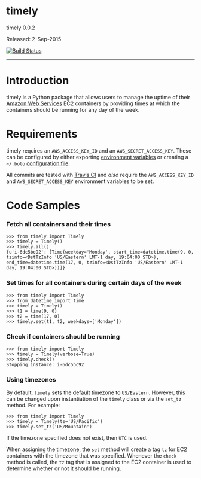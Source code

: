 # timely

timely 0.0.2

Released: 2-Sep-2015

[![Build Status](https://travis-ci.org/rightlag/timely.svg?branch=master)](https://travis-ci.org/rightlag/timely)

---

# Introduction

timely is a Python package that allows users to manage the uptime of their [Amazon Web Services](https://aws.amazon.com/) EC2 containers by providing times at which the containers should be running for any day of the week.

# Requirements

timely requires an `AWS_ACCESS_KEY_ID` and an `AWS_SECRET_ACCESS_KEY`. These can be configured by either exporting [environment variables](https://github.com/boto/boto#getting-started-with-boto) or creating a `~/.boto` [configuration file](https://boto.readthedocs.org/en/latest/getting_started.html#configuring-boto-credentials).

All commits are tested with [Travis CI](https://travis-ci.org/) and *also* require the `AWS_ACCESS_KEY_ID` and `AWS_SECRET_ACCESS_KEY` environment variables to be set.

# Code Samples

### Fetch all containers and their times

    >>> from timely import Timely
    >>> timely = Timely()
    >>> timely.all()
    {u'i-6dc5bc92': [Time(weekday='Monday', start_time=datetime.time(9, 0, tzinfo=<DstTzInfo 'US/Eastern' LMT-1 day, 19:04:00 STD>), end_time=datetime.time(17, 0, tzinfo=<DstTzInfo 'US/Eastern' LMT-1 day, 19:04:00 STD>))]}

### Set times for all containers during certain days of the week

    >>> from timely import Timely
    >>> from datetime import time
    >>> timely = Timely()
    >>> t1 = time(9, 0)
    >>> t2 = time(17, 0)
    >>> timely.set(t1, t2, weekdays=['Monday'])

### Check if containers should be running

    >>> from timely import Timely
    >>> timely = Timely(verbose=True)
    >>> timely.check()
    Stopping instance: i-6dc5bc92

### Using timezones

By default, `timely` sets the default timezone to `US/Eastern`. However, this can be changed upon instantiation of the `timely` class or via the `set_tz` method. For example:

    >>> from timely import Timely
    >>> timely = Timely(tz='US/Pacific')
    >>> timely.set_tz('US/Mountain')

If the timezone specified does not exist, then `UTC` is used.

When assigning the timezone, the `set` method will create a tag `tz` for EC2 containers with the timezone that was specified. Whenever the `check` method is called, the `tz` tag that is assigned to the EC2 container is used to determine whether or not it should be running.

